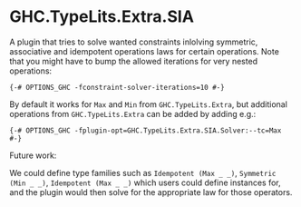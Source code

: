 GHC.TypeLits.Extra.SIA
=====================

A plugin that tries to solve wanted constraints inlolving symmetric, associative
and idempotent operations laws for certain operations. Note that you might have
to bump the allowed iterations for very nested operations:

```
{-# OPTIONS_GHC -fconstraint-solver-iterations=10 #-}

```

By default it works for `Max` and `Min` from `GHC.TypeLits.Extra`, but additional
operations from `GHC.TypeLits.Extra` can be added by adding e.g.:
```
{-# OPTIONS_GHC -fplugin-opt=GHC.TypeLits.Extra.SIA.Solver:--tc=Max #-}

```

Future work:

We could define type families such as `Idempotent (Max _ _)`, `Symmetric (Min _ _)`,
`Idempotent (Max _ _)` which users could define instances for, and the plugin would
then solve for the appropriate law for those operators.
